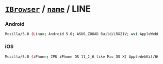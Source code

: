 # [`IBrowser`](/api/ua-parser-js/get-browser.md) / [`name`](../name.md) / LINE

### Android

```sh
Mozilla/5.0 (Linux; Android 5.0; ASUS_Z00AD Build/LRX21V; wv) AppleWebKit/537.36 (KHTML, like Gecko) Version/4.0 Chrome/51.0.2704.81 Mobile Safari/537.36 Line/6.5.1/IAB
```

### iOS

```sh
Mozilla/5.0 (iPhone; CPU iPhone OS 11_2_6 like Mac OS X) AppleWebKit/604.5.6 (KHTML, like Gecko) Mobile/15D100 Safari Line/8.4.1
```